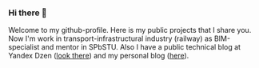 ### Hi there 👋

Welcome to my github-profile. Here is my public projects that I share you. 
Now I'm work in transport-infrastructural industry (railway) as BIM-specialist and mentor in SPbSTU. Also I have a public technical blog at Yandex Dzen ([look there](https://zen.yandex.ru/profile/editor/id/5d0dba97ecd5cf00afaf2938)) and my personal blog ([here](https://zen.yandex.ru/id/5d0db6c69b067b00ae2fe508)). 
